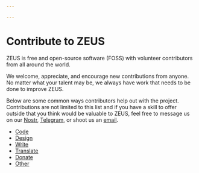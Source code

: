 ```yaml
---

---
```


# Contribute to ZEUS

ZEUS is free and open-source software (FOSS) with volunteer contributors from all around the world.

We welcome, appreciate, and encourage new contributions from anyone. No matter what your talent may be, we always have work that needs to be done to improve ZEUS.

Below are some common ways contributors help out with the project. Contributions are not limited to this list and if you have a skill to offer outside that you think would be valuable to ZEUS, feel free to message us on our [Nostr](https://iris.to/zeus@zeusln.app), [Telegram](https://t.me/ZeusLN), or shoot us an [email](emailto:zeusln@tutanota.com).

- [Code](/contribute/code)
- [Design](/contribute/design)
- [Write](/contribute/write)
- [Translate](/contribute/translate)
- [Donate](/contribute/donate)
- [Other](/contribute/other)
